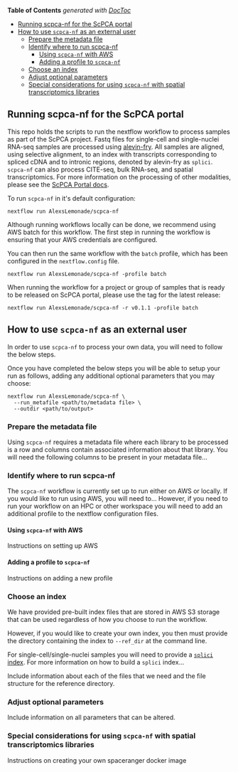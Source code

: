 <!-- START doctoc generated TOC please keep comment here to allow auto update -->
<!-- DON'T EDIT THIS SECTION, INSTEAD RE-RUN doctoc TO UPDATE -->
**Table of Contents**  *generated with [DocToc](https://github.com/thlorenz/doctoc)*

- [Running scpca-nf for the ScPCA portal](#running-scpca-nf-for-the-scpca-portal)
- [How to use `scpca-nf` as an external user](#how-to-use-scpca-nf-as-an-external-user)
  - [Prepare the metadata file](#prepare-the-metadata-file)
  - [Identify where to run scpca-nf](#identify-where-to-run-scpca-nf)
    - [Using `scpca-nf` with AWS](#using-scpca-nf-with-aws)
    - [Adding a profile to `scpca-nf`](#adding-a-profile-to-scpca-nf)
  - [Choose an index](#choose-an-index)
  - [Adjust optional parameters](#adjust-optional-parameters)
  - [Special considerations for using `scpca-nf` with spatial transcriptomics libraries](#special-considerations-for-using-scpca-nf-with-spatial-transcriptomics-libraries)

<!-- END doctoc generated TOC please keep comment here to allow auto update -->

## Running scpca-nf for the ScPCA portal 

This repo holds the scripts to run the nextflow workflow to process samples as part of the ScPCA project.
Fastq files for single-cell and single-nuclei RNA-seq samples are processed using [alevin-fry](https://alevin-fry.readthedocs.io/en/latest/). All samples are aligned, using selective alignment, to an index with transcripts corresponding to spliced cDNA and to intronic regions, denoted by alevin-fry as `splici`. 
`scpca-nf` can also process CITE-seq, bulk RNA-seq, and spatial transcriptomics. 
For more information on the processing of other modalities, please see the [ScPCA Portal docs](https://scpca.readthedocs.io/en/latest/). 

To run `scpca-nf` in it's default configuration: 

```
nextflow run AlexsLemonade/scpca-nf 
```

Although running workflows locally can be done, we recommend using AWS batch for this workflow. 
The first step in running the workflow is ensuring that your AWS credentials are configured. 

You can then run the same workflow with the `batch` profile, which has been configured in the `nextflow.config` file. 

```
nextflow run AlexsLemonade/scpca-nf -profile batch
```

When running the workflow for a project or group of samples that is ready to be released on ScPCA portal, please use the tag for the latest release: 

```
nextflow run AlexsLemonade/scpca-nf -r v0.1.1 -profile batch
```

## How to use `scpca-nf` as an external user 

In order to use `scpca-nf` to process your own data, you will need to follow the below steps. 

Once you have completed the below steps you will be able to setup your run as follows, adding any additional optional parameters that you may choose: 

```
nextflow run AlexsLemonade/scpca-nf \
  --run_metafile <path/to/metadata file> \
  --outdir <path/to/output>
```

### Prepare the metadata file 

Using `scpca-nf` requires a metadata file where each library to be processed is a row and columns contain associated information about that library. 
You will need the following columns to be present in your metadata file... 

### Identify where to run scpca-nf

The `scpca-nf` workflow is currently set up to run either on AWS or locally. 
If you would like to run using AWS, you will need to... 
However, if you need to run your workflow on an HPC or other workspace you will need to add an additional profile to the nextflow configuration files. 

#### Using `scpca-nf` with AWS
Instructions on setting up AWS

#### Adding a profile to `scpca-nf`
Instructions on adding a new profile

### Choose an index 

We have provided pre-built index files that are stored in AWS S3 storage that can be used regardless of how you choose to run the workflow.

However, if you would like to create your own index, you then must provide the directory containing the index to `--ref_dir` at the command line.  

For single-cell/single-nuclei samples you will need to provide a [`splici` index](https://combine-lab.github.io/alevin-fry-tutorials/2021/improving-txome-specificity/).
For more information on how to build a `splici` index... 

Include information about each of the files that we need and the file structure for the reference directory. 

### Adjust optional parameters

Include information on all parameters that can be altered. 

### Special considerations for using `scpca-nf` with spatial transcriptomics libraries 

Instructions on creating your own spaceranger docker image

